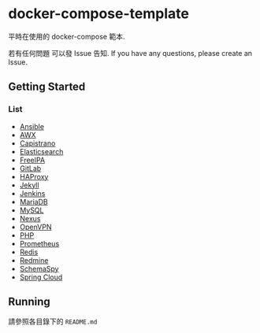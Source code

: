 # docker-compose-template

平時在使用的 docker-compose 範本.

若有任何問題 可以發 Issue 告知. If you have any questions, please create an Issue.

## Getting Started

### List

* [Ansible]
* [AWX]
* [Capistrano]
* [Elasticsearch]
* [FreeIPA]
* [GitLab]
* [HAProxy]
* [Jekyll]
* [Jenkins]
* [MariaDB]
* [MySQL]
* [Nexus]
* [OpenVPN]
* [PHP]
* [Prometheus]
* [Redis]
* [Redmine]
* [SchemaSpy]
* [Spring Cloud]

## Running

請參照各目錄下的 `README.md`

[Ansible]: ./ansible/README.md
[AWX]: ./awx/README.md
[Capistrano]: ./capistrano/README.md
[Elasticsearch]: ./elasticsearch/README.md
[FreeIPA]: ./freeipa/README.md
[GitLab]: ./gitlab/README.md
[HAProxy]: ./haproxy/README.md
[Jekyll]: ./jekyll/README.md
[Jenkins]: ./jenkins/README.md
[MariaDB]: ./mariadb/README.md
[MySQL]: ./mysql/README.md
[Nexus]: ./nexus/README.md
[OpenVPN]: ./openvpn/README.md
[PHP]: ./php/README.md
[Prometheus]: ./prometheus/README.md
[Redis]: ./redis/README.md
[Redmine]: ./redmine/README.md
[SchemaSpy]: ./schemaspy/README.md
[Spring Cloud]: ./springCloud/README.md

[Ansible office]: https://www.ansible.com/
[AWX office]: https://github.com/ansible/awx
[Capistrano]: https://capistranorb.com/
[Elasticsearch office]: https://www.elastic.co/elasticsearch/
[FreeIPA office]: https://www.freeipa.org/
[GitLab office]: https://about.gitlab.com/
[HAProxy office]: http://www.haproxy.org/
[Jekyll office]: https://jekyllrb.com/
[Jenkins office]: https://www.jenkins.io/
[MariaDB office]: https://mariadb.org/
[MySQL office]: https://www.mysql.com/
[Nexus office]: https://www.sonatype.com/products/repository-pro
[OpenVPN office]: https://openvpn.net/
[PHP office]: https://www.php.net/
[Prometheus]: https://prometheus.io/
[Redis office]: https://redis.io/
[Redmine office]: https://www.redmine.org/
[SchemaSpy office]: http://schemaspy.org/
[Spring Cloud office]: https://spring.io/projects/spring-cloud
